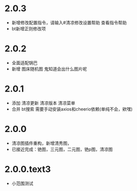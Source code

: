 # 2.0.3

* 新增修改配置指令，请输入#清凉修改设置帮助   查看指令帮助
* bt新增正则修改项

# 2.0.2

* 全面适配锅巴
* 新增 图床随机图  鬼知道会出什么图片呢

# 2.0.1

* 添加 清凉更新 清凉版本 清凉菜单 
* 合并 bt搜索 需要手动安装axios和cheerio依赖(单纯不会，欸嘿)

# 2.0.0

* 清凉图插件重构，新增清秀图，
* 已接近完成：铯图，三元图，二元图，铯p图，清凉图

# 2.0.0.text3

* 小范围测试